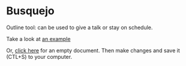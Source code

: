 # Busquejo
Outline tool: can be used to give a talk or stay on schedule. 

Take a look at [an example](https://travisa9.github.io/Busquejo/)

Or, [click here](https://travisa9.github.io/Busquejo/) for an empty document. Then make changes and save it (CTL+S) to your computer.
